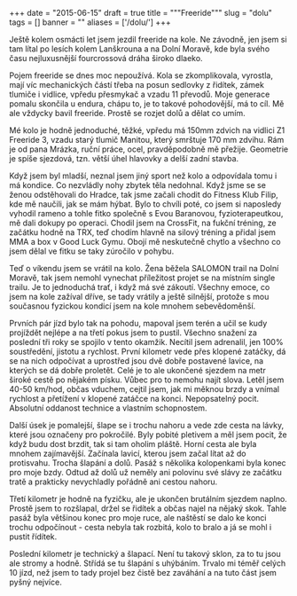 
+++
date = "2015-06-15"
draft = true
title = """Freeride"""
slug = "dolu"
tags = []
banner = ""
aliases = ['/dolu/']
+++

Ještě kolem osmácti let jsem jezdil freeride na kole. Ne závodně, jen jsem si tam lítal po lesích kolem Lanškrouna a na Dolní Moravě, kde byla svého času nejluxusnější fourcrossová dráha široko dlaeko.

Pojem freeride se dnes moc nepoužívá. Kola se zkomplikovala, vyrostla, mají víc mechanických částí třeba na posun sedlovky z řidítek, zámek tlumiče i vidlice, vpředu přesmykač a vzadu 11 převodů. Moje generace pomalu skončila u endura, chápu to, je to takové pohodovější, má to cíl. Mě ale vždycky bavil freeride. Prostě  se rozjet dolů a dělat co umím.

Mé kolo je hodně jednoduché, těžké, vpředu má 150mm zdvich na vidlici Z1 Freeride 3, vzadu starý tlumič Manitou, který smrštuje 170 mm zdvihu. Rám je od pana Mrázka, ruční práce, ocel, pravděpodobně mě přežije. Geometrie je spíše sjezdová, tzn. větší úhel hlavovky a delší zadní stavba.

Když jsem byl mladší, neznal jsem jiný sport než kolo a odpovídala tomu i má kondice. Co nezvládly nohy zbytek těla nedohnal. Když jsme se se ženou odstěhovali do Hradce, tak jsme začali chodit do Fitness Klub Filip, kde mě naučili, jak se mám hýbat. Bylo to chvíli poté, co jsem si naposledy vyhodil rameno a tohle fitko společně s Evou Baranovou, fyzioterapeutkou, mě dali dokupy po operaci. Chodil jsem na CrossFit, na fukční tréning, ze začátku hodně na TRX, teď chodím hlavně na silový tréning a přidal jsem MMA a box v Good Luck Gymu. Obojí mě neskutečně chytlo a všechno co jsem dělal ve fitku se taky zúročilo v pohybu.

Teď o víkendu jsem se vrátil na kolo. Žena běžela SALOMON trail na Dolní Moravě, tak jsem nemohl vynechat příležitost projet se na místním single trailu. Je to jednoduchá trať, i když má své zákoutí. Všechny emoce, co jsem na kole zažíval dříve, se tady vrátily a ještě silnější, protože s mou současnou fyzickou kondicí jsem na kole mnohem sebevědoměnší.

Prvních pár jízd bylo tak na pohodu, mapoval jsem terén a učil se kudy projíždět nejlépe a na třetí pokus jsem to pustil. Všechno snažení za poslední tři roky se spojilo v tento okamžik. Necítil jsem adrenalil, jen 100% soustředění, jistotu a rychlost. První kilometr vede přes klopené zatáčky, dá se na nich odpočívat a uprostřed jsou dvě dobře postavené lavice, na kterých se dá dobře proletět. Celé je to ale ukončené sjezdem na metr široké cestě po nějakém písku. Vůbec pro to nemohu najít slova. Letěl jsem 40-50 km/hod, občas vduchem, cejtil jsem, jak mi měknou brzdy a vnímal rychlost a přetížení v klopené zatáčce na konci. Nepopsatelný pocit. Absolutní oddanost technice a vlastním schopnostem.

Další úsek je pomalejší, šlape se i trochu nahoru a vede zde cesta na lávky, které jsou označeny pro pokročilé. Byly pobité pletivem a měl jsem pocit, že když budu dost brzdit, tak si tam oholim pláště. Horní cesta ale byla mnohem zajímavější. Začínala lavicí, kterou jsem začal lítat až do protisvahu. Trocha šlapání a dolů. Pasáž s několika kolopenkami byla konec pro moje bzdy. Odtud až dolů už neměly ani polovinu své slávy ze začátku tratě a prakticky nevychladly pořádně ani cestou nahoru.

Třetí kilometr je hodně na fyzičku, ale je ukončen brutálním sjezdem naplno. Prostě jsem to rozšlapal, držel se řidítek a občas najel na nějaký skok. Tahle pasáž byla většinou konec pro moje ruce, ale naštěstí se dalo ke konci trochu odpočínout - cesta nebyla tak rozbitá, kolo to bralo a já se mohl i pustit řídítek.

Poslední kilometr je technický a šlapací. Není tu takový sklon, za to tu jsou ale stromy a hodně. Střídá se tu šlapání s uhýbáním. Trvalo mi téměř celých 10 jízd, než jsem to tady projel bez čistě bez zaváhání a na tuto část jsem pyšný nejvíce.

